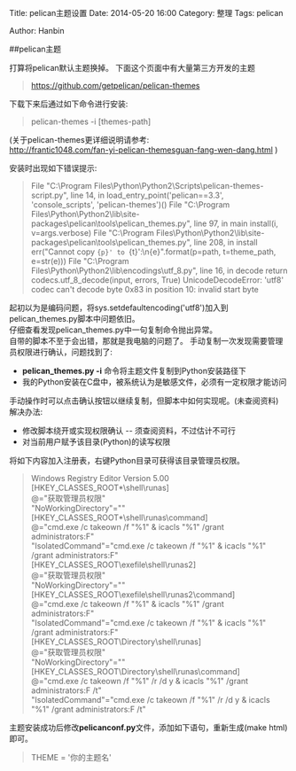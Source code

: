 Title: pelican主题设置
Date: 2014-05-20 16:00
Category: 整理
Tags: pelican
<!-- Slug:  -->
Author: Hanbin
<!-- Summary: 第一篇日志 -->

##pelican主题

打算将pelican默认主题换掉。 
下面这个页面中有大量第三方开发的主题  

> https://github.com/getpelican/pelican-themes

下载下来后通过如下命令进行安装:  

> pelican-themes -i [themes-path]

(关于pelican-themes更详细说明请参考:  
http://frantic1048.com/fan-yi-pelican-themesguan-fang-wen-dang.html )  

安装时出现如下错误提示:  

>  File "C:\Program Files\Python\Python2\Scripts\pelican-themes-script.py", line 14, in <module>
>    load_entry_point('pelican==3.3', 'console_scripts', 'pelican-themes')()
>  File "C:\Program Files\Python\Python2\lib\site-packages\pelican\tools\pelican_themes.py", line 97, in main
>    install(i, v=args.verbose)
>  File "C:\Program Files\Python\Python2\lib\site-packages\pelican\tools\pelican_themes.py", line 208, in install
>    err("Cannot copy `{p}' to `{t}':\n{e}".format(p=path, t=theme_path, e=str(e)))
>  File "C:\Program Files\Python\Python2\lib\encodings\utf_8.py", line 16, in decode
>    return codecs.utf_8_decode(input, errors, True)
> UnicodeDecodeError: 'utf8' codec can't decode byte 0x83 in position 10: invalid start byte


起初以为是编码问题，将sys.setdefaultencoding('utf8')加入到pelican_themes.py脚本中问题依旧。  
仔细查看发现pelican_themes.py中一句复制命令抛出异常。  
自带的脚本不至于会出错，那就是我电脑的问题了。
手动复制一次发现需要管理员权限进行确认，问题找到了:  

* **pelican_themes.py -i** 命令将主题文件复制到Python安装路径下
* 我的Python安装在C盘中，被系统认为是敏感文件，必须有一定权限才能访问

手动操作时可以点击确认按钮以继续复制，但脚本中如何实现呢。(未查阅资料)
解决办法:  

* 修改脚本绕开或实现权限确认 -- 须查阅资料，不过估计不可行  
* 对当前用户赋予该目录(Python)的读写权限  

将如下内容加入注册表，右键Python目录可获得该目录管理员权限。  

> Windows Registry Editor Version 5.00  
> [HKEY_CLASSES_ROOT\*\shell\runas]  
> @="获取管理员权限"  
> "NoWorkingDirectory"=""  
> [HKEY_CLASSES_ROOT\*\shell\runas\command]  
> @="cmd.exe /c takeown /f \"%1\" & icacls \"%1\" /grant administrators:F"  
> "IsolatedCommand"="cmd.exe /c takeown /f \"%1\" & icacls \"%1\" /grant administrators:F"  
> [HKEY_CLASSES_ROOT\exefile\shell\runas2]  
> @="获取管理员权限"  
> "NoWorkingDirectory"=""  
> [HKEY_CLASSES_ROOT\exefile\shell\runas2\command]  
> @="cmd.exe /c takeown /f \"%1\" & icacls \"%1\" /grant administrators:F"  
> "IsolatedCommand"="cmd.exe /c takeown /f \"%1\" & icacls \"%1\" /grant administrators:F"  
> [HKEY_CLASSES_ROOT\Directory\shell\runas]  
> @="获取管理员权限"  
> "NoWorkingDirectory"=""  
> [HKEY_CLASSES_ROOT\Directory\shell\runas\command]  
> @="cmd.exe /c takeown /f \"%1\" /r /d y & icacls \"%1\" /grant administrators:F /t"  
> "IsolatedCommand"="cmd.exe /c takeown /f \"%1\" /r /d y & icacls \"%1\" /grant administrators:F /t"   

主题安装成功后修改**pelicanconf.py**文件，添加如下语句，重新生成(make html)即可。  

> THEME = '你的主题名'  

